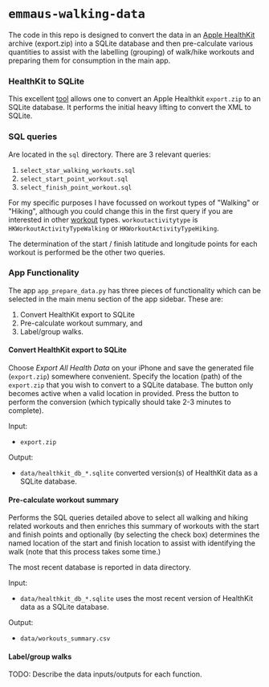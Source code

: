 # `emmaus-walking-data`

The code in this repo is designed to convert the data in an [Apple HealthKit](https://developer.apple.com/health-fitness/) archive (export.zip) into 
a SQLite database and then pre-calculate various quantities to assist with the labelling
(grouping) of walk/hike workouts and preparing them for consumption in the main app.


### HealthKit to SQLite

This excellent [tool](https://github.com/dogsheep/healthkit-to-sqlite) allows one to convert an Apple Healthkit `export.zip` to an SQLite database. It performs the initial heavy lifting to convert the XML to SQLite.


### SQL queries

Are located in the `sql` directory. There are 3 relevant queries:
1. `select_star_walking_workouts.sql`
2. `select_start_point_workout.sql`
3. `select_finish_point_workout.sql`

For my specific purposes I have focussed on workout types of "Walking" or "Hiking", although you could change this in the first query if you are interested in other [workout](
https://developer.apple.com/documentation/healthkit/hkworkout) types.
`workoutactivitytype` is `HKWorkoutActivityTypeWalking` or `HKWorkoutActivityTypeHiking`.

The determination of the start / finish latitude and longitude points for each workout is performed be the other two queries.

### App Functionality

The app `app_prepare_data.py` has three pieces of functionality which can be selected in
the main menu section of the app sidebar. These are:
1. Convert HealthKit export to SQLite
2. Pre-calculate workout summary, and
3. Label/group walks.

#### Convert HealthKit export to SQLite

Choose _Export All Health Data_ on your iPhone and save the generated file (`export.zip`) somewhere convenient.
Specify the location (path) of the `export.zip` that you wish to convert to a SQLite database.
The button only becomes active when a valid location in provided. Press the button to perform the conversion (which typically should take 2-3 minutes to complete).

Input:
- `export.zip`

Output:
- `data/healthkit_db_*.sqlite` converted version(s) of HealthKit data as a SQLite database.
  
#### Pre-calculate workout summary

Performs the SQL queries detailed above to select all walking and hiking related workouts and then enriches this summary of workouts with the start and finish points and optionally (by selecting the check box) determines the named location of the start and finish location to assist with identifying the walk (note that this process takes some time.)

The most recent database is reported in data directory.

Input:
- `data/healthkit_db_*.sqlite` uses the most recent version of HealthKit data as a SQLite database.

Output:
- `data/workouts_summary.csv`
#### Label/group walks

TODO: Describe the data inputs/outputs for each function.

